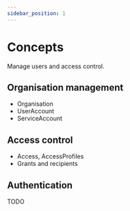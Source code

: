 ```yaml
---
sidebar_position: 1
---
```


# Concepts

Manage users and access control.

## Organisation management

- Organisation
- UserAccount
- ServiceAccount

## Access control

- Access, AccessProfiles
- Grants and recipients

## Authentication

TODO